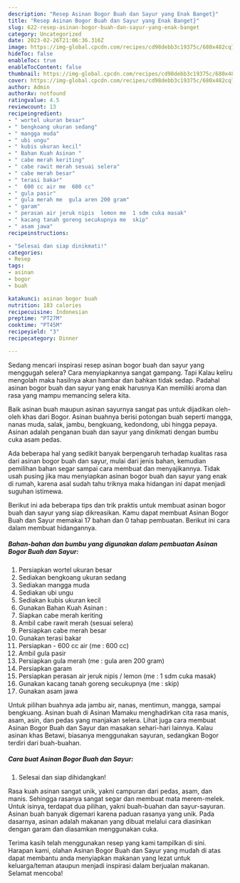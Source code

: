 ```yaml
---
description: "Resep Asinan Bogor Buah dan Sayur yang Enak Banget}"
title: "Resep Asinan Bogor Buah dan Sayur yang Enak Banget}"
slug: 622-resep-asinan-bogor-buah-dan-sayur-yang-enak-banget
category: Uncategorized
date: 2023-02-26T21:06:36.316Z
image: https://img-global.cpcdn.com/recipes/cd98debb3c19375c/680x482cq70/asinan-bogor-buah-dan-sayur-foto-resep-utama.jpg
hideToc: false
enableToc: true
enableTocContent: false
thumbnail: https://img-global.cpcdn.com/recipes/cd98debb3c19375c/680x482cq70/asinan-bogor-buah-dan-sayur-foto-resep-utama.jpg
cover: https://img-global.cpcdn.com/recipes/cd98debb3c19375c/680x482cq70/asinan-bogor-buah-dan-sayur-foto-resep-utama.jpg
author: Admin
authorAv: notfound
ratingvalue: 4.5
reviewcount: 13
recipeingredient:
- " wortel ukuran besar"
- " bengkoang ukuran sedang"
- " mangga muda"
- " ubi ungu"
- " kubis ukuran kecil"
- " Bahan Kuah Asinan "
- " cabe merah keriting"
- " cabe rawit merah sesuai selera"
- " cabe merah besar"
- " terasi bakar"
- "  600 cc air me  600 cc"
- " gula pasir"
- " gula merah me  gula aren 200 gram"
- " garam"
- " perasan air jeruk nipis  lemon me  1 sdm cuka masak"
- " kacang tanah goreng secukupnya me  skip"
- " asam jawa"
recipeinstructions:

- "Selesai dan siap dinikmati!"
categories:
- Resep
tags:
- asinan
- bogor
- buah

katakunci: asinan bogor buah 
nutrition: 183 calories
recipecuisine: Indonesian
preptime: "PT27M"
cooktime: "PT45M"
recipeyield: "3"
recipecategory: Dinner

---
```



Sedang mencari inspirasi resep asinan bogor buah dan sayur yang menggugah selera? Cara menyiapkannya sangat gampang. Tapi Kalau keliru mengolah maka hasilnya akan hambar dan bahkan tidak sedap. Padahal asinan bogor buah dan sayur yang enak harusnya Kan memiliki aroma dan rasa yang mampu memancing selera kita.


Baik asinan buah maupun asinan sayurnya sangat pas untuk dijadikan oleh-oleh khas dari Bogor. Asinan buahnya berisi potongan buah seperti mangga, nanas muda, salak, jambu, bengkuang, kedondong, ubi hingga pepaya. Asinan adalah penganan buah dan sayur yang dinikmati dengan bumbu cuka asam pedas.

Ada beberapa hal yang sedikit banyak berpengaruh terhadap kualitas rasa dari asinan bogor buah dan sayur, mulai dari jenis bahan, kemudian pemilihan bahan segar sampai cara membuat dan menyajikannya. Tidak usah pusing jika mau menyiapkan asinan bogor buah dan sayur yang enak di rumah, karena asal sudah tahu triknya maka hidangan ini dapat menjadi suguhan istimewa.


Berikut ini ada beberapa tips dan trik praktis untuk membuat asinan bogor buah dan sayur yang siap dikreasikan. Kamu dapat membuat Asinan Bogor Buah dan Sayur memakai 17 bahan dan 0 tahap pembuatan. Berikut ini cara dalam membuat hidangannya.

<!--inarticleads1-->

##### Bahan-bahan dan bumbu yang digunakan dalam pembuatan Asinan Bogor Buah dan Sayur:

1. Persiapkan  wortel ukuran besar
1. Sediakan  bengkoang ukuran sedang
1. Sediakan  mangga muda
1. Sediakan  ubi ungu
1. Sediakan  kubis ukuran kecil
1. Gunakan  Bahan Kuah Asinan :
1. Siapkan  cabe merah keriting
1. Ambil  cabe rawit merah (sesuai selera)
1. Persiapkan  cabe merah besar
1. Gunakan  terasi bakar
1. Persiapkan  - 600 cc air (me : 600 cc)
1. Ambil  gula pasir
1. Persiapkan  gula merah (me : gula aren 200 gram)
1. Persiapkan  garam
1. Persiapkan  perasan air jeruk nipis / lemon (me : 1 sdm cuka masak)
1. Gunakan  kacang tanah goreng secukupnya (me : skip)
1. Gunakan  asam jawa


Untuk pilihan buahnya ada jambu air, nanas, mentimun, mangga, sampai bengkuang. Asinan buah di Asinan Mamaku menghadirkan cita rasa manis, asam, asin, dan pedas yang manjakan selera. Lihat juga cara membuat Asinan Bogor Buah dan Sayur dan masakan sehari-hari lainnya. Kalau asinan khas Betawi, biasanya menggunakan sayuran, sedangkan Bogor terdiri dari buah-buahan. 

<!--inarticleads2-->

##### Cara buat Asinan Bogor Buah dan Sayur:


1. Selesai dan siap dihidangkan!

Rasa kuah asinan sangat unik, yakni campuran dari pedas, asam, dan manis. Sehingga rasanya sangat segar dan membuat mata merem-melek. Untuk isinya, terdapat dua pilihan, yakni buah-buahan dan sayur-sayuran. Asinan buah banyak digemari karena paduan rasanya yang unik. Pada dasarnya, asinan adalah makanan yang dibuat melalui cara diasinkan dengan garam dan diasamkan menggunakan cuka. 

Terima kasih telah menggunakan resep yang kami tampilkan di sini. Harapan kami, olahan Asinan Bogor Buah dan Sayur yang mudah di atas dapat membantu anda menyiapkan makanan yang lezat untuk keluarga/teman ataupun menjadi inspirasi dalam berjualan makanan. Selamat mencoba!

